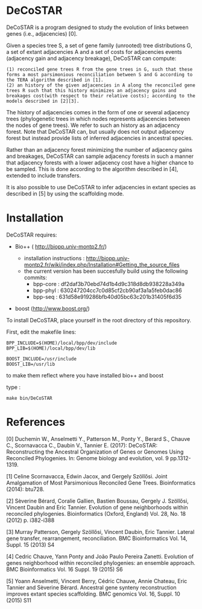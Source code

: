 # DeCoSTAR

DeCoSTAR is a program designed to study the evolution of links between genes (i.e., adjacencies) [0].

Given a species tree S, a set of gene family (unrooted) tree distributions G, a set of extant adjacencies A and a set of costs for adjacencies events (adjacency gain and adjacency breakage), DeCoSTAR can compute:

    (1) reconciled gene trees R from the gene trees in G, such that these forms a most parsimonious reconciliation between S and G according to the TERA algorithm described in [1].
    (2) an history of the given adjacencies in A along the reconciled gene trees R such that this history minimizes an adjacency gains and breakages cost(with respect to their relative costs); according to the models described in [2][3].

The history of adjacencies comes in the form of one or several adjacency trees (phylogenetic trees in which nodes represents adjacencies between the nodes of gene trees). We refer to such an history as an adjacency forest. Note that DeCoSTAR can, but usually does not output adjacency forest but instead provide lists of inferred adjacencies in ancestral species.

Rather than an adjacency forest minimizing the number of adjacency gains and breakages, DeCoSTAR can sample adjacency forests in such a manner that adjacency forests with a lower adjacency cost have a higher chance to be sampled. This is done according to the algorithm described in [4], extended to include transfers.

It is also possible to use DeCoSTAR to infer adjacencies in extant species as described in [5] by using the scaffolding mode.

Installation
============

DeCoSTAR requires:
 * Bio++ ( http://biopp.univ-montp2.fr/) 
 	* installation instructions : http://biopp.univ-montp2.fr/wiki/index.php/Installation#Getting_the_source_files
 	* the current version has been succesfully build using the following commits:
		* bpp-core : df2daf3b70ebd74d1b4d9c318d8db938228a349a
		* bpp-phyl : 630247204cc7c0d85cf2cb90af3a1a5feb0dac86
		* bpp-seq  : 631d58e919286bfb40d05bc63c201b31405f6d35

 * boost (http://www.boost.org/)


To install DeCoSTAR, place yourself in the root directory of this repository.

First, edit the makefile lines:

```
BPP_INCLUDE=$(HOME)/local/bpp/dev/include
BPP_LIB=$(HOME)/local/bpp/dev/lib

BOOST_INCLUDE=/usr/include
BOOST_LIB=/usr/lib
```

to make them reflect where you have installed bio++ and boost

type :
```
make bin/DeCoSTAR
```


References
==========

[0] Duchemin W., Anselmetti Y., Patterson M., Ponty Y., Berard S., Chauve C., Scornavacca C., Daubin V., Tannier E. (2017): DeCoSTAR: Reconstructing the Ancestral Organization of Genes or Genomes Using Reconciled Phylogenies. In: Genome biology and evolution, vol. 9 pp.1312-1319.

[1] Celine Scornavacca, Edwin Jacox, and Gergely Szöllősi. Joint Amalgamation of Most Parsimonious Reconciled Gene Trees. Bioinformatics (2014): btu728.

[2] Sèverine Bérard, Coralie Gallien, Bastien Boussau, Gergely J. Szöllősi, Vincent Daubin and Eric Tannier. Evolution of gene neighborhoods within reconciled phylogenies. Bioinformatics (Oxford, England) Vol. 28, No. 18 (2012) p. i382-i388

[3] Murray Patterson, Gergely Szöllősi, Vincent Daubin, Eric Tannier. Lateral gene transfer, rearrangement, reconciliation. BMC Bioinformatics Vol. 14, Suppl. 15 (2013) S4

[4] Cedric Chauve, Yann Ponty and João Paulo Pereira Zanetti. Evolution of genes neighborhood within reconciled phylogenies: an ensemble approach. BMC Bioinformatics Vol. 16 Suppl. 19  (2015) S6

[5] Yoann Anselmetti, Vincent Berry, Cédric Chauve, Annie Chateau, Eric Tannier and Sèverine Bérard. Ancestral gene synteny reconstruction improves extant species scaffolding. BMC genomics Vol. 16, Suppl. 10 (2015) S11  
